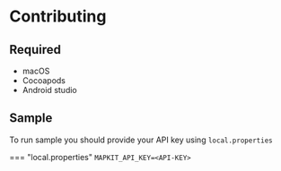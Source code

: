 # Contributing

## Required

- macOS
- Cocoapods
- Android studio

## Sample

To run sample you should provide your API key using `local.properties`

=== "local.properties"
    ```
    MAPKIT_API_KEY=<API-KEY>
    ```